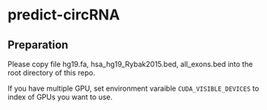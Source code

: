 # predict-circRNA


## Preparation
Please copy file hg19.fa, hsa_hg19_Rybak2015.bed, all_exons.bed into the root directory of this repo.

If you have multiple GPU, set environment varaible `CUDA_VISIBLE_DEVICES` to index of GPUs you want to use.